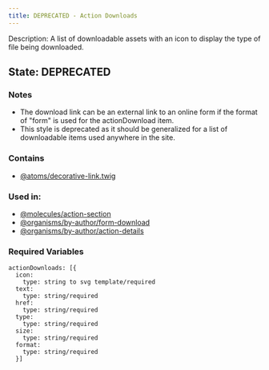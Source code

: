 ```yaml
---
title: DEPRECATED - Action Downloads
---
```

Description: A list of downloadable assets with an icon to display the type of file being downloaded.
## State: DEPRECATED
### Notes
- The download link can be an external link to an online form if the format of "form" is used for the actionDownload item.
- This style is deprecated as it should be generalized for a list of downloadable items used anywhere in the site.
### Contains
- [@atoms/decorative-link.twig](?p=atoms-decorative-link)
### Used in:
- [@molecules/action-section](?p=molecules-action-section)
- [@organisms/by-author/form-download](?p=organisms-form-downloads)
- [@organisms/by-author/action-details](?p=organisms-action-details)
### Required Variables
~~~
actionDownloads: [{
  icon:
    type: string to svg template/required
  text:
    type: string/required
  href:
    type: string/required
  type:
    type: string/required
  size:
    type: string/required
  format:
    type: string/required
  }]
~~~
